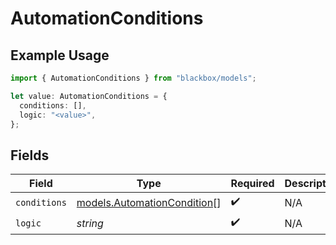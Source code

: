 # AutomationConditions

## Example Usage

```typescript
import { AutomationConditions } from "blackbox/models";

let value: AutomationConditions = {
  conditions: [],
  logic: "<value>",
};
```

## Fields

| Field                                                            | Type                                                             | Required                                                         | Description                                                      |
| ---------------------------------------------------------------- | ---------------------------------------------------------------- | ---------------------------------------------------------------- | ---------------------------------------------------------------- |
| `conditions`                                                     | [models.AutomationCondition](../models/automationcondition.md)[] | :heavy_check_mark:                                               | N/A                                                              |
| `logic`                                                          | *string*                                                         | :heavy_check_mark:                                               | N/A                                                              |